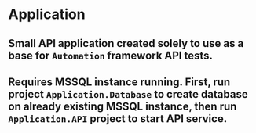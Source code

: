 # Application

## Small API application created solely to use as a base for `Automation` framework API tests.

## Requires MSSQL instance running. First, run project `Application.Database` to create database on already existing MSSQL instance, then run `Application.API` project to start API service.